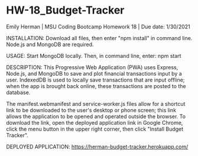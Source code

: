 # HW-18_Budget-Tracker

Emily Herman 
| MSU Coding Bootcamp Homework 18
| Due date: 1/30/2021 

INSTALLATION:
Download all files, then enter "npm install" in command line. Node.js and MongoDB are required.

USAGE:
Start MongoDB locally. Then, in command line, enter: npm start

DESCRIPTION: 
This Progressive Web Application (PWA) uses Express, Node.js, and MongoDB to save and plot financial transactions input by a user. IndexedDB is used to locally save transactions that are input offline; when the app is brought back online, these transactions are posted to the database.

The manifest.webmanifest and service-worker.js files allow for a shortcut link to be downloaded to the user's desktop or phone screen; this link allows the application to be opened and operated outside the browser. To download the link, open the deployed application link in Google Chrome, click the menu button in the upper right corner, then click "Install Budget Tracker".  

DEPLOYED APPLICATION:
https://herman-budget-tracker.herokuapp.com/

